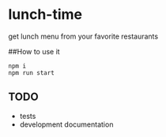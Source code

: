 # lunch-time
get lunch menu from your favorite restaurants

##How to use it
```
npm i
npm run start
```
## TODO
- tests
- development documentation
